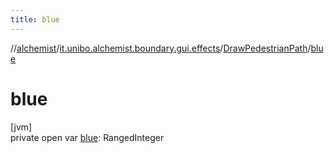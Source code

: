 ```yaml
---
title: blue
---
```

//[alchemist](../../../index.html)/[it.unibo.alchemist.boundary.gui.effects](../index.html)/[DrawPedestrianPath](index.html)/[blue](blue.html)



# blue



[jvm]\
private open var [blue](blue.html): RangedInteger




